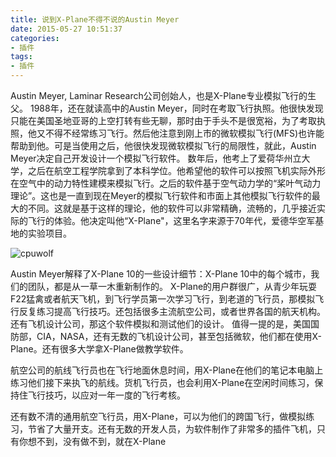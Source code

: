 ```yaml
---
title: 说到X-Plane不得不说的Austin Meyer
date: 2015-05-27 10:51:37
categories:
- 插件
tags:
- 插件
---
```


Austin Meyer, Laminar Research公司创始人，也是X-Plane专业模拟飞行的生父。
1988年，还在就读高中的Austin Meyer，同时在考取飞行执照。他很快发现只能在美国圣地亚哥的上空打转有些无聊，那时由于手头不是很宽裕，为了考取执照，他又不得不经常练习飞行。然后他注意到刚上市的微软模拟飞行(MFS)也许能帮助到他。可是当使用之后，他很快发现微软模拟飞行的局限性，就此，Austin Meyer决定自己开发设计一个模拟飞行软件。
数年后，他考上了爱荷华州立大学，之后在航空工程学院拿到了本科学位。他希望他的软件可以按照飞机实际外形在空气中的动力特性建模来模拟飞行。之后的软件基于空气动力学的“桨叶气动力理论”。这也是一直到现在Meyer的模拟飞行软件和市面上其他模拟飞行软件的最大的不同。这就是基于这样的理论，他的软件可以非常精确，流畅的，几乎接近实际的飞行的体验。他决定叫他“X-Plane"，这里名字来源于70年代，爱德华空军基地的实验项目。


![cpuwolf](/images/data/attachment/201505/27/185054acm5tyakm25rye25.jpg)


Austin Meyer解释了X-Plane 10的一些设计细节：X-Plane 10中的每个城市，我们的团队，都是从一草一木重新制作的。
X-Plane的用户群很广，从青少年玩耍F22猛禽或者航天飞机，到飞行学员第一次学习飞行，到老道的飞行员，那模拟飞行反复练习提高飞行技巧。还包括很多主流航空公司，或者世界各国的航天机构。还有飞机设计公司，那这个软件模拟和测试他们的设计。
值得一提的是，美国国防部，CIA，NASA，还有无数的飞机设计公司，甚至包括微软，他们都在使用X-Plane。还有很多大学拿X-Plane做教学软件。

航空公司的航线飞行员也在飞行地面休息时间，用X-Plane在他们的笔记本电脑上练习他们接下来执飞的航线。货机飞行员，也会利用X-Plane在空闲时间练习，保持住飞行技巧，以应对一年一度的飞行考核。

还有数不清的通用航空飞行员，用X-Plane，可以为他们的跨国飞行，做模拟练习，节省了大量开支。还有无数的开发人员，为软件制作了非常多的插件飞机，只有你想不到，没有做不到，就在X-Plane

